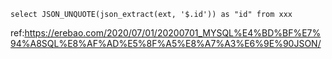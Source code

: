 ```
select JSON_UNQUOTE(json_extract(ext, '$.id')) as "id" from xxx
```

ref:https://erebao.com/2020/07/01/20200701_MYSQL%E4%BD%BF%E7%94%A8SQL%E8%AF%AD%E5%8F%A5%E8%A7%A3%E6%9E%90JSON/


